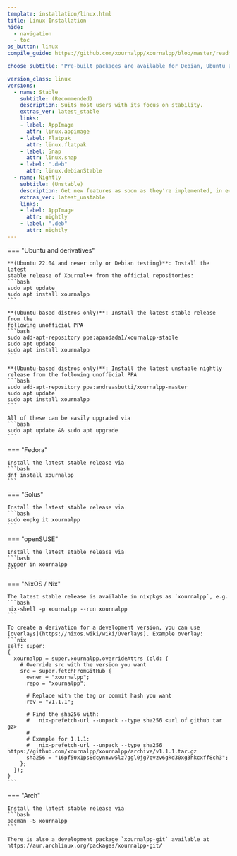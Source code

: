 ```yaml
---
template: installation/linux.html
title: Linux Installation
hide:
  - navigation
  - toc
os_button: linux
compile_guide: https://github.com/xournalpp/xournalpp/blob/master/readme/LinuxBuild.md

choose_subtitle: "Pre-built packages are available for Debian, Ubuntu and derivatives, and most distros"

version_class: linux
versions:
  - name: Stable
    subtitle: (Recommended)
    description: Suits most users with its focus on stability.
    extras_ver: latest_stable
    links: 
    - label: AppImage
      attr: linux.appimage
    - label: Flatpak
      attr: linux.flatpak
    - label: Snap
      attr: linux.snap
    - label: ".deb"
      attr: linux.debianStable
  - name: Nightly
    subtitle: (Unstable)
    description: Get new features as soon as they're implemented, in exchange for stability.
    extras_ver: latest_unstable
    links:
    - label: AppImage
      attr: nightly
    - label: ".deb"
      attr: nightly
---
```


=== "Ubuntu and derivatives"

    **(Ubuntu 22.04 and newer only or Debian testing)**: Install the latest
    stable release of Xournal++ from the official repositories:
    ```bash
    sudo apt update
    sudo apt install xournalpp
    ```

    **(Ubuntu-based distros only)**: Install the latest stable release from the
    following unofficial PPA
    ```bash
    sudo add-apt-repository ppa:apandada1/xournalpp-stable
    sudo apt update
    sudo apt install xournalpp
    ```
    
    **(Ubuntu-based distros only)**: Install the latest unstable nightly
    release from the following unofficial PPA
    ```bash
    sudo add-apt-repository ppa:andreasbutti/xournalpp-master
    sudo apt update
    sudo apt install xournalpp
    ```
    
    All of these can be easily upgraded via
    ```bash
    sudo apt update && sudo apt upgrade
    ```

=== "Fedora"
    
    Install the latest stable release via
    ```bash
    dnf install xournalpp
    ```

=== "Solus"
    
    Install the latest stable release via
    ```bash
    sudo eopkg it xournalpp
    ```

=== "openSUSE"
    
    Install the latest stable release via
    ```bash
    zypper in xournalpp
    ```

=== "NixOS / Nix"

    The latest stable release is available in nixpkgs as `xournalpp`, e.g.
    ```bash
    nix-shell -p xournalpp --run xournalpp
    ```

    To create a derivation for a development version, you can use
    [overlays](https://nixos.wiki/wiki/Overlays). Example overlay:
    ```nix
    self: super:
    {
      xournalpp = super.xournalpp.overrideAttrs (old: {
        # Override src with the version you want
        src = super.fetchFromGitHub {
          owner = "xournalpp";
          repo = "xournalpp";

          # Replace with the tag or commit hash you want
          rev = "v1.1.1";

          # Find the sha256 with:
          #   nix-prefetch-url --unpack --type sha256 <url of github tar gz>
          #
          # Example for 1.1.1:
          #   nix-prefetch-url --unpack --type sha256 https://github.com/xournalpp/xournalpp/archive/v1.1.1.tar.gz
          sha256 = "16pf50x1ps8dcynnvw5lz7ggl0jg7qvzv6gkd30xg3hkcxff8ch3";
        };
      });
    }
    ```

=== "Arch"

    Install the latest stable release via
    ```bash
    pacman -S xournalpp
    ```
    
    There is also a development package `xournalpp-git` available at https://aur.archlinux.org/packages/xournalpp-git/
